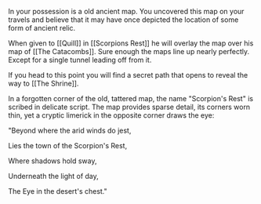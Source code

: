 In your possession is a old ancient map. You uncovered this map on your travels and believe that it may have once depicted the location of some form of ancient relic.

When given to [[Quill]] in [[Scorpions Rest]] he will overlay the map over his map of [[The Catacombs]]. Sure enough the maps line up nearly perfectly. Except for a single tunnel leading off from it.

If you head to this point you will find a secret path that opens to reveal the way to [[The Shrine]].

In a forgotten corner of the old, tattered map, the name "Scorpion's Rest" is scribed in delicate script. The map provides sparse detail, its corners worn thin, yet a cryptic limerick in the opposite corner draws the eye:

"Beyond where the arid winds do jest,

Lies the town of the Scorpion's Rest, 

Where shadows hold sway,  

Underneath the light of day,  

The Eye in the desert's chest."